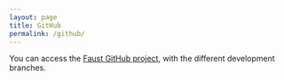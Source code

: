 ```yaml
---
layout: page
title: GitHub
permalink: /github/
---
```


You can access the [Faust GitHub project](https://github.com/grame-cncm/faust), with the different development branches.
